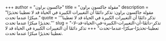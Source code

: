 +++
author = "جاكسون براون"
title = "مقولة جاكسون براون"
description = "مقولة جاكسون براون: تذكر دائمًا أن التغييرات الكبيرة في الحياة قد لا تعطينا تحذيرًا مبكرًا عندما تحدث."
quote = '''تذكر دائمًا أن التغييرات الكبيرة في الحياة قد لا تعطينا تحذيرًا مبكرًا عندما تحدث.'''
slug = "تذكر-دائمًا-أن-التغييرات-الكبيرة-في-الحياة-قد-لا-تعطينا-تحذيرًا-مبكرًا-عندما-تحدث"
+++
تذكر دائمًا أن التغييرات الكبيرة في الحياة قد لا تعطينا تحذيرًا مبكرًا عندما تحدث.
